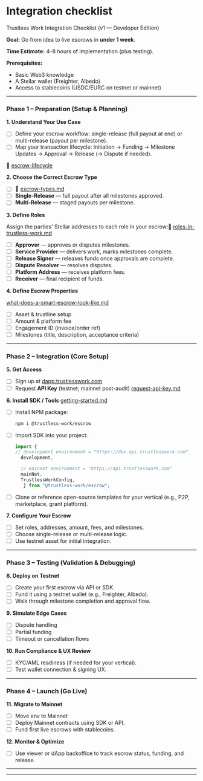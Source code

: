 # Integration checklist

Trustless Work Integration Checklist (v1 — Developer Edition)

**Goal:** Go from idea to live escrows in **under 1 week**.

**Time Estimate:** 4–8 hours of implementation (plus testing).

**Prerequisites:**

* Basic Web3 knowledge
* A Stellar wallet (Freighter, Albedo)
* Access to stablecoins (USDC/EURC on testnet or mainnet)

***

### **Phase 1 – Preparation (Setup & Planning)**

**1. Understand Your Use Case**

* [ ] Define your escrow workflow: single-release (full payout at end) or multi-release (payout per milestone).
* [ ] Map your transaction lifecycle: Initiation → Funding → Milestone Updates → Approval → Release (→ Dispute if needed).

📄 [escrow-lifecycle](../technology-overview/escrow-lifecycle/ "mention")

**2. Choose the Correct Escrow Type**

* [ ] 📄 [escrow-types.md](../technology-overview/escrow-types.md "mention")
* [ ] **Single-Release** — full payout after all milestones approved.
* [ ] **Multi-Release** — staged payouts per milestone.

**3. Define Roles**

Assign the parties' Stellar addresses to each role in your escrow:📄 [roles-in-trustless-work.md](../technology-overview/roles-in-trustless-work.md "mention")

* [ ] **Approver** — approves or disputes milestones.
* [ ] **Service Provider** — delivers work, marks milestones complete.
* [ ] **Release Signer** — releases funds once approvals are complete.
* [ ] **Dispute Resolver** — resolves disputes.
* [ ] **Platform Address** — receives platform fees.
* [ ] **Receiver** — final recipient of funds.

**4. Define Escrow Properties**

[what-does-a-smart-escrow-look-like.md](../technology-overview/smart-escrow-design/what-does-a-smart-escrow-look-like.md "mention")

* [ ] Asset & trustline setup
* [ ] Amount & platform fee
* [ ] Engagement ID (invoice/order ref)
* [ ] Milestones (title, description, acceptance criteria)

***

### **Phase 2 – Integration (Core Setup)**

**5. Get Access**

* [ ] Sign up at [dapp.trustlesswork.com](https://dapp.trustlesswork.com/)
* [ ] Request **API Key** (testnet; mainnet post-audit) [request-api-key.md](api-reference/authentication/request-api-key.md "mention")

**6. Install SDK / Tools** [getting-started.md](../react-library/getting-started.md "mention")

*   [ ] Install NPM package:

    ```bash
    npm i @trustless-work/escrow
    ```
*   [ ] Import SDK into your project:

    ```javascript
    import { 
    // development environment = "https://dev.api.trustlesswork.com"
      development,

      // mainnet environment = "https://api.trustlesswork.com"
      mainNet,
      TrustlessWorkConfig,
       } from "@trustless-work/escrow";
    ```
* [ ] Clone or reference open-source templates for your vertical (e.g., P2P, marketplace, grant platform).



**7. Configure Your Escrow**

* [ ] Set roles, addresses, amount, fees, and milestones.
* [ ] Choose single-release or multi-release logic.
* [ ] Use testnet asset for initial integration.

***

### **Phase 3 – Testing (Validation & Debugging)**

**8. Deploy on Testnet**

* [ ] Create your first escrow via API or SDK.
* [ ] Fund it using a testnet wallet (e.g., Freighter, Albedo).
* [ ] Walk through milestone completion and approval flow.

**9. Simulate Edge Cases**

* [ ] Dispute handling
* [ ] Partial funding
* [ ] Timeout or cancellation flows

**10. Run Compliance & UX Review**

* [ ] KYC/AML readiness (if needed for your vertical).
* [ ] Test wallet connection & signing UX.

***

### **Phase 4 – Launch (Go Live)**

**11. Migrate to Mainnet**

* [ ] Move env to Mainnet
* [ ] Deploy Mainnet contracts using SDK or API.
* [ ] Fund first live escrows with stablecoins.

**12. Monitor & Optimize**

* [ ] Use viewer or dApp backoffice to track escrow status, funding, and release.

***

***
